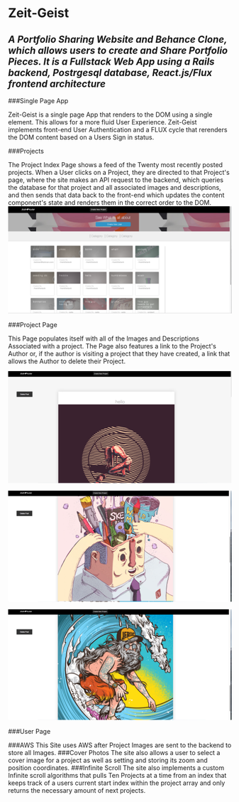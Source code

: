 # Zeit-Geist #

## *A Portfolio Sharing Website and Behance Clone, which allows users to create and Share Portfolio Pieces. It is a Fullstack Web App using a Rails backend, Postrgesql database, React.js/Flux frontend architecture*

###Single Page App

Zeit-Geist is a single page App that renders to the DOM using a single element. This allows for a more fluid User Experience. Zeit-Geist implements front-end User Authentication and a FLUX cycle that rerenders the DOM content based on a Users Sign in status.

###Projects

The Project Index Page shows a feed of the Twenty most recently posted projects. When a User clicks on a Project, they are directed to that Project's page, where the site makes an API request to the backend, which queries the database for that project and all associated images and descriptions, and then sends that data back to the front-end which updates the content component's state and renders them in the correct order to the DOM.
<br>
![index](docs/index.png)

###Project Page

This Page populates itself with all of the Images and Descriptions Associated with a project. The Page also features a link to the Project's Author or, if the author is visiting a project that they have created, a link that allows the Author to delete their Project.

![Project Page](docs/project_page1.png)

![Project Page](docs/project_page2.png)

![Project Page](docs/project_page3.png)

###User Page

###AWS
This Site uses AWS after Project Images are sent to the backend to store all Images.
###Cover Photos
The site also allows a user to select a cover image for a project as well as setting and storing its zoom and position coordinates.
###Infinite Scroll
The site also implements a custom Infinite scroll algorithms that pulls Ten Projects at a time from an index that keeps track of a users current start index within the project array and only returns the necessary amount of next projects.
